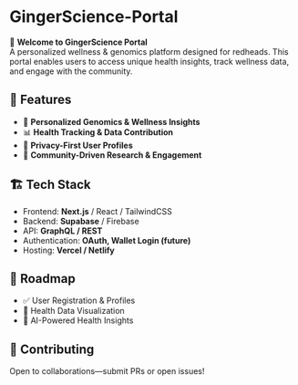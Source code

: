 # GingerScience-Portal

🚀 **Welcome to GingerScience Portal**  
A personalized wellness & genomics platform designed for redheads. This portal enables users to access unique health insights, track wellness data, and engage with the community.

## 🌟 Features
- 🧬 **Personalized Genomics & Wellness Insights**
- 📊 **Health Tracking & Data Contribution**
- 🔐 **Privacy-First User Profiles**
- 🤝 **Community-Driven Research & Engagement**

## 🏗 Tech Stack
- Frontend: **Next.js** / React / TailwindCSS
- Backend: **Supabase** / Firebase
- API: **GraphQL / REST**
- Authentication: **OAuth, Wallet Login (future)**
- Hosting: **Vercel / Netlify**

## 📌 Roadmap
- ✅ User Registration & Profiles
- 🚧 Health Data Visualization
- 🚀 AI-Powered Health Insights

## 🤝 Contributing
Open to collaborations—submit PRs or open issues!
